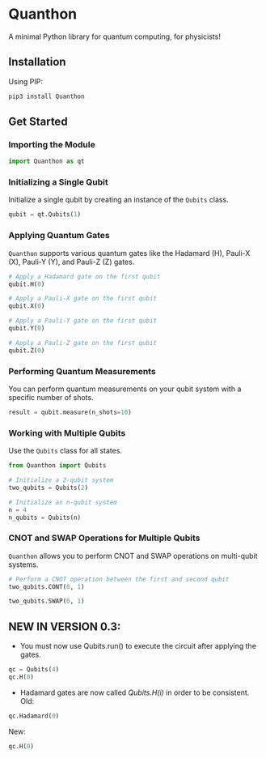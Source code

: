 # Quanthon

A minimal Python library for quantum computing, for physicists!

## Installation

Using PIP:
```sh
pip3 install Quanthon
```

## Get Started

### Importing the Module

```python
import Quanthon as qt
```

### Initializing a Single Qubit

Initialize a single qubit by creating an instance of the `Qubits` class.

```python
qubit = qt.Qubits(1)
```

### Applying Quantum Gates

`Quanthon` supports various quantum gates like the Hadamard (H), Pauli-X (X), Pauli-Y (Y), and Pauli-Z (Z) gates.

```python
# Apply a Hadamard gate on the first qubit
qubit.H(0)

# Apply a Pauli-X gate on the first qubit
qubit.X(0)

# Apply a Pauli-Y gate on the first qubit
qubit.Y(0)

# Apply a Pauli-Z gate on the first qubit
qubit.Z(0)
```

### Performing Quantum Measurements

You can perform quantum measurements on your qubit system with a specific number of shots.

```python
result = qubit.measure(n_shots=10)
```

### Working with Multiple Qubits

Use the `Qubits` class for all states.

```python
from Quanthon import Qubits

# Initialize a 2-qubit system
two_qubits = Qubits(2)

# Initialize an n-qubit system
n = 4
n_qubits = Qubits(n)
```

### CNOT and SWAP Operations for Multiple Qubits

`Quanthon` allows you to perform CNOT and SWAP operations on multi-qubit systems.

```python
# Perform a CNOT operation between the first and second qubit
two_qubits.CONT(0, 1)

two_qubits.SWAP(0, 1)
```


## NEW IN VERSION 0.3:
- You must now use Qubits.run() to execute the circuit after applying the gates.
    
```python
qc = Qubits(4)
qc.H(0)
```

- Hadamard gates are now called *Qubits.H(i)* in order to be consistent.
Old:
```python
qc.Hadamard(0)
```
New:
```python
qc.H(0)
```

